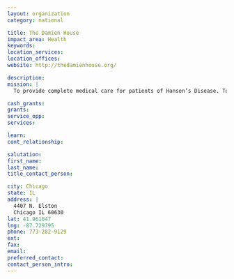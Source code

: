 ```yaml
---
layout: organization
category: national

title: The Damien House
impact_area: Health
keywords: 
location_services: 
location_offices: 
website: http://thedamienhouse.org/

description: 
mission: |
  To provide complete medical care for patients of Hansen’s Disease. To help patients live a life of dignity and love, no matter what their situation may be. To help patients return to living full lives. To provide public education, to dispel the myths regarding leprosy, to allow earlier treatment and minimize complications.

cash_grants: 
grants: 
service_opp: 
services: 

learn: 
cont_relationship: 

salutation: 
first_name: 
last_name: 
title_contact_person: 

city: Chicago
state: IL
address: |
  4407 N. Elston  
  Chicago IL 60630
lat: 41.961047
lng: -87.729795
phone: 773-282-9129
ext: 
fax: 
email: 
preferred_contact: 
contact_person_intro: 
---
```

